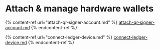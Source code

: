 # Attach & manage hardware wallets

{% content-ref url="attach-qr-signer-account.md" %}
[attach-qr-signer-account.md](attach-qr-signer-account.md)
{% endcontent-ref %}

{% content-ref url="connect-ledger-device.md" %}
[connect-ledger-device.md](connect-ledger-device.md)
{% endcontent-ref %}
